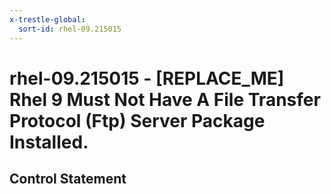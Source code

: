 ```yaml
---
x-trestle-global:
  sort-id: rhel-09.215015
---
```


# rhel-09.215015 - \[REPLACE_ME\] Rhel 9 Must Not Have A File Transfer Protocol (Ftp) Server Package Installed.

## Control Statement
